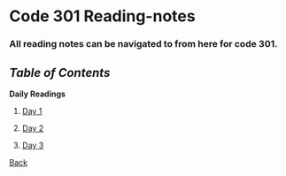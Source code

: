 # Code 301 Reading-notes

### All reading notes can be navigated to from here for code 301.

## ***Table of Contents***

**Daily Readings**

1. <a href="https://github.com/scottie-l/reading-notes/blob/main/reading-notes-301/class-01.md">Day 1</a>

2. <a href="https://github.com/scottie-l/reading-notes/blob/main/reading-notes-301/class-02.md">Day 2</a>

3. <a href="https://github.com/scottie-l/reading-notes/blob/main/reading-notes-301/class-03.md">Day 3</a>

<!-- 4. <a href="https://github.com/scottie-l/reading-notes/blob/main/reading-notes-301/class-04.md">Day 4</a> -->

<a href = "https://github.com/scottie-l/reading-notes">Back</a>
